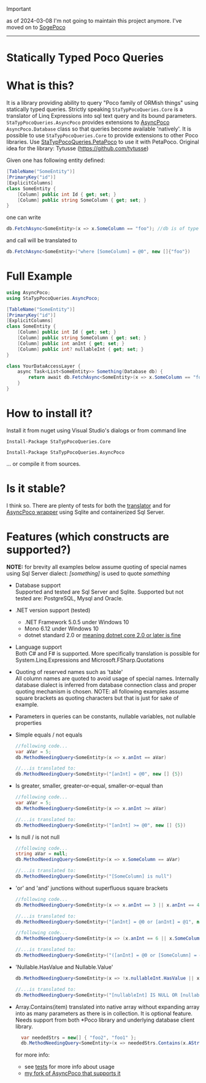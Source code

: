 > [!IMPORTANT]
> as of 2024-03-08 I'm not going to maintain this project anymore. I've moved on to [SogePoco](https://github.com/d-p-y/SogePoco)
>

---

# Statically Typed Poco Queries

# What is this?

It is a library providing ability to query "Poco family of ORMish things" using statically typed queries. Strictly speaking ```StaTypPocoQueries.Core``` is a translator of Linq Expressions into sql text query and its bound parameters. ```StaTypPocoQueries.AsyncPoco``` provides extensions to [AsyncPoco](https://github.com/tmenier/AsyncPoco) ```AsyncPoco.Database``` class so that queries become available 'natively'. It is possible to use ```StaTypPocoQueries.Core``` to provide extensions to other Poco libraries. Use [StaTypPocoQueries.PetaPoco](https://github.com/asherber/StaTypPocoQueries.PetaPoco) to use it with PetaPoco. 
Original idea for the library: Tytusse (https://github.com/tytusse)

Given one has following entity defined:
```csharp
[TableName("SomeEntity")]
[PrimaryKey("id")]
[ExplicitColumns] 
class SomeEntity {
    [Column] public int Id { get; set; }
    [Column] public string SomeColumn { get; set; }
}
```

one can write 
```csharp
db.FetchAsync<SomeEntity>(x => x.SomeColumn == "foo"); //db is of type AsyncPoco.Database
```

and call will be translated to 

```csharp
db.FetchAsync<SomeEntity>("where [SomeColumn] = @0", new []{"foo"}) 
```

# Full Example

```csharp
using AsyncPoco;
using StaTypPocoQueries.AsyncPoco;

[TableName("SomeEntity")]
[PrimaryKey("id")]
[ExplicitColumns] 
class SomeEntity {
    [Column] public int Id { get; set; }
    [Column] public string SomeColumn { get; set; }
    [Column] public int anInt { get; set; }
    [Column] public int? nullableInt { get; set; }
}

class YourDataAccessLayer {
	async Task<List<SomeEntity>> Something(Database db) { 
		return await db.FetchAsync<SomeEntity>(x => x.SomeColumn == "foo");
	}
}
```

# How to install it?

Install it from nuget using Visual Studio's dialogs or from command line
```
Install-Package StaTypPocoQueries.Core
```
```
Install-Package StaTypPocoQueries.AsyncPoco
```

... or compile it from sources.

# Is it stable?

I think so. There are plenty of tests for both the [translator](https://github.com/d-p-y/statically-typed-poco-queries/tree/master/StaTypPocoQueries.Core.Tests) and for [AsyncPoco wrapper](https://github.com/d-p-y/statically-typed-poco-queries/tree/master/StaTypPocoQueries.AsyncPoco.Tests) using Sqlite and containerized Sql Server.

# Features (which constructs are supported?)

**NOTE:** for brevity all examples below assume quoting of special names using Sql Server dialect: _[something]_ is used to quote _something_

* Database support  
  Supported and tested are Sql Server and Sqlite. Supported but not tested are: PostgreSQL, Mysql and Oracle.
* .NET version support (tested)  
  - .NET Framework 5.0.5 under Windows 10  
  - Mono 6.12 under Windows 10
  - dotnet standard 2.0 or [meaning dotnet core 2.0 or later is fine](https://devblogs.microsoft.com/dotnet/announcing-net-standard-2-0/)
* Language support  
  Both C&#35; and F&#35; is supported. More specifically translation is possible for System.Linq.Expressions and Microsoft.FSharp.Quotations
* Quoting of reserved names such as 'table'  
  All column names are quoted to avoid usage of special names. Internally database dialect is inferred from database connection class and proper quoting mechanism is chosen.
  NOTE: all following examples assume square brackets as quoting characters but that is just for sake of example.
* Parameters in queries can be constants, nullable variables, not nullable properties  
* Simple equals / not equals  
  ```csharp
  //following code...
  var aVar = 5;
  db.MethodNeedingQuery<SomeEntity>(x => x.anInt == aVar)
  
  //...is translated to:
  db.MethodNeedingQuery<SomeEntity>("[anInt] = @0", new [] {5})
  ```
* Is greater, smaller, greater-or-equal, smaller-or-equal than  
  ```csharp
  //following code...
  var aVar = 5;
  db.MethodNeedingQuery<SomeEntity>(x => x.anInt >= aVar)
  
  //...is translated to:
  db.MethodNeedingQuery<SomeEntity>("[anInt] >= @0", new [] {5})
  ```
* Is null / is not null  
  ```csharp
  //following code...
  string aVar = null;
  db.MethodNeedingQuery<SomeEntity>(x => x.SomeColumn == aVar)
  
  //...is translated to:
  db.MethodNeedingQuery<SomeEntity>("[SomeColumn] is null")
  ```
* 'or' and 'and' junctions without superfluous square brackets  
  ```csharp
  //following code...
  db.MethodNeedingQuery<SomeEntity>(x => x.anInt == 3 || x.anInt == 4)
  
  //...is translated to:
  db.MethodNeedingQuery<SomeEntity>("[anInt] = @0 or [anInt] = @1", new [] {3,4})
  ```
  
  ```csharp
  //following code...
  db.MethodNeedingQuery<SomeEntity>(x => (x.anInt == 6 || x.SomeColumn == "foo") &&  (x.anInt == 4 || x.SomeColumn == "bar") )
  
  //...is translated to:
  db.MethodNeedingQuery<SomeEntity>("([anInt] = @0 or [SomeColumn] = @1) and ([anInt] = @2 or [SomeColumn] = @3)", new [] {6,"foo",4,"bar"})
  ```

 * 'Nullable<T>.HasValue and Nullable<T>.Value'  
   ```csharp
   db.MethodNeedingQuery<SomeEntity>(x => !x.nullableInt.HasValue || x.nullableInt.Value == 5)

   //...is translated to:
   db.MethodNeedingQuery<SomeEntity>("[nullableInt] IS NULL OR [nullableInt] = @0", new []{5})
   ```

* Array.Contains(item) translated into native array without expanding array into as many parameters as there is in collection. It is optional feature. Needs support from both *Poco library and underlying database client library.
  ```csharp
    var neededStrs = new[] { "foo2", "foo1" };
    db.MethodNeedingQuery<SomeEntity>(x => neededStrs.Contains(x.AString));
  ```
  for more info:
  * see [tests](https://github.com/d-p-y/statically-typed-poco-queries/blob/master/StaTypPocoQueries.AsyncPocoDpy.Tests/AsyncPocoDpyWrapperArrayTests.cs) for more info about usage
  * [my fork of AsyncPoco that supports it](https://github.com/d-p-y/AsyncPoco)
